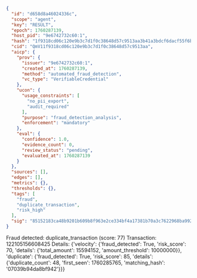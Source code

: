 ```json
{
  "id": "d658d8a46024336c",
  "scope": "agent",
  "key": "RESULT",
  "epoch": 1760287139,
  "host_pid": "9e6742732c60:1",
  "hash": "1f9318cd06c120e9b3c7d1f0c38648d57c9513aa3b41a3bdcf6dacf55f6bc2ba",
  "cid": "QmV11f9318cd06c120e9b3c7d1f0c38648d57c9513aa",
  "aicp": {
    "prov": {
      "issuer": "9e6742732c60:1",
      "created_at": 1760287139,
      "method": "automated_fraud_detection",
      "vc_type": "VerifiableCredential"
    },
    "ucon": {
      "usage_constraints": [
        "no_pii_export",
        "audit_required"
      ],
      "purpose": "fraud_detection_analysis",
      "enforcement": "mandatory"
    },
    "eval": {
      "confidence": 1.0,
      "evidence_count": 0,
      "review_status": "pending",
      "evaluated_at": 1760287139
    }
  },
  "sources": [],
  "edges": [],
  "metrics": {},
  "thresholds": {},
  "tags": [
    "fraud",
    "duplicate_transaction",
    "risk_high"
  ],
  "sig": "85152183ca48b9201b609b8f963e2ce334bf4a17381b70a3c7622968ba992910"
}
```

Fraud detected: duplicate_transaction (score: 77)
Transaction: 122105156608425
Details: {'velocity': {'fraud_detected': True, 'risk_score': 70, 'details': {'total_amount': 15594152, 'amount_threshold': 10000000}}, 'duplicate': {'fraud_detected': True, 'risk_score': 85, 'details': {'duplicate_count': 48, 'first_seen': 1760285765, 'matching_hash': '07039b94da8bf942'}}}